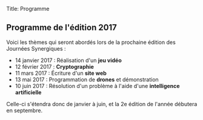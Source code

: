Title: Programme

## Programme de **l'édition 2017**

Voici les thèmes qui seront abordés lors de la prochaine édition des Journées Synergiques :

* 14 janvier 2017 : Réalisation d'un **jeu vidéo**
* 12 février 2017 : **Cryptographie**
* 11 mars 2017 : Écriture d'un **site web**
* 13 mai 2017 : Programmation de **drones** et démonstration
* 10 juin 2017 : Résolution d'un problème à l'aide d'une **intelligence artificielle** 

Celle-ci s'étendra donc de janvier à juin, et la 2e édition de l'année débutera en
septembre.
